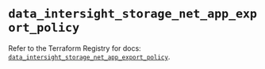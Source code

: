 # `data_intersight_storage_net_app_export_policy`

Refer to the Terraform Registry for docs: [`data_intersight_storage_net_app_export_policy`](https://registry.terraform.io/providers/ciscodevnet/intersight/1.0.71/docs/data-sources/storage_net_app_export_policy).
